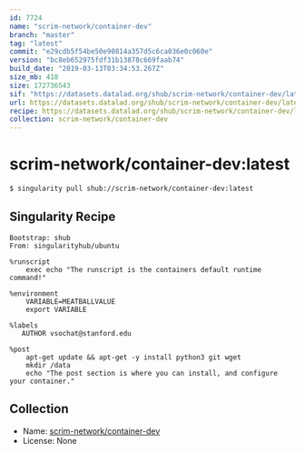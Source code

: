 ```yaml
---
id: 7724
name: "scrim-network/container-dev"
branch: "master"
tag: "latest"
commit: "e29cdb5f54be50e90814a357d5c6ca036e0c060e"
version: "bc8eb652975fdf31b13878c669faab74"
build_date: "2019-03-13T03:34:53.267Z"
size_mb: 418
size: 172736543
sif: "https://datasets.datalad.org/shub/scrim-network/container-dev/latest/2019-03-13-e29cdb5f-bc8eb652/bc8eb652975fdf31b13878c669faab74.simg"
url: https://datasets.datalad.org/shub/scrim-network/container-dev/latest/2019-03-13-e29cdb5f-bc8eb652/
recipe: https://datasets.datalad.org/shub/scrim-network/container-dev/latest/2019-03-13-e29cdb5f-bc8eb652/Singularity
collection: scrim-network/container-dev
---
```


# scrim-network/container-dev:latest

```bash
$ singularity pull shub://scrim-network/container-dev:latest
```

## Singularity Recipe

```singularity
Bootstrap: shub
From: singularityhub/ubuntu

%runscript
    exec echo "The runscript is the containers default runtime command!"

%environment
    VARIABLE=MEATBALLVALUE
    export VARIABLE

%labels
   AUTHOR vsochat@stanford.edu

%post
    apt-get update && apt-get -y install python3 git wget
    mkdir /data
    echo "The post section is where you can install, and configure your container."
```

## Collection

 - Name: [scrim-network/container-dev](https://github.com/scrim-network/container-dev)
 - License: None

